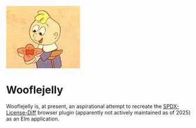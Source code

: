 ![](images/wooflejelly.jpg)

# Wooflejelly

Wooflejelly is, at present, an aspirational attempt to recreate 
the [SPDX-License-Diff](https://github.com/spdx/spdx-license-diff) browser plugin (apparently not actively maintained as of 2025) as an Elm application.  
